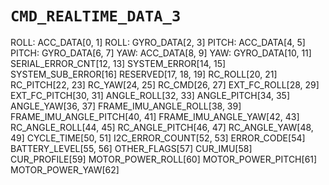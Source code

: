# `CMD_REALTIME_DATA_3`

ROLL: ACC_DATA[0, 1]
ROLL: GYRO_DATA[2, 3]
PITCH: ACC_DATA[4, 5]
PITCH: GYRO_DATA[6, 7]
YAW: ACC_DATA[8, 9]
YAW: GYRO_DATA[10, 11]
SERIAL_ERROR_CNT[12, 13]
SYSTEM_ERROR[14, 15]
SYSTEM_SUB_ERROR[16]
RESERVED[17, 18, 19]
RC_ROLL[20, 21]
RC_PITCH[22, 23]
RC_YAW[24, 25]
RC_CMD[26, 27]
EXT_FC_ROLL[28, 29]
EXT_FC_PITCH[30, 31]
ANGLE_ROLL[32, 33]
ANGLE_PITCH[34, 35]
ANGLE_YAW[36, 37]
FRAME_IMU_ANGLE_ROLL[38, 39]
FRAME_IMU_ANGLE_PITCH[40, 41]
FRAME_IMU_ANGLE_YAW[42, 43]
RC_ANGLE_ROLL[44, 45]
RC_ANGLE_PITCH[46, 47]
RC_ANGLE_YAW[48, 49]
CYCLE_TIME[50, 51]
I2C_ERROR_COUNT[52, 53]
ERROR_CODE[54]
BATTERY_LEVEL[55, 56]
OTHER_FLAGS[57]
CUR_IMU[58]
CUR_PROFILE[59]
MOTOR_POWER_ROLL[60]
MOTOR_POWER_PITCH[61]
MOTOR_POWER_YAW[62]

